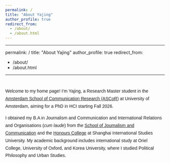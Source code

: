 ```yaml
---
permalink: /
title: "About Yajing"
author_profile: true
redirect_from: 
  - /about/
  - /about.html
---
```


---
permalink: /
title: "About Yajing"
author_profile: true
redirect_from: 
  - /about/
  - /about.html
---

<div style="margin-top: 40px; max-width: 800px; line-height: 1.7; font-family: 'Helvetica', Arial, sans-serif;">

Welcome to my home page! I’m Yajing, a Research Master student in the [Amsterdam School of Communication Research (ASCoR)](https://ascor.uva.nl/) at University of Amsterdam, aiming for a  PhD in HCI starting Fall 2026. 

I obtained my B.A in Journalism and Communication and International Relations and Organisations (<em>cum laude</em>) from the [School of Journalism and Communication](https://sjc.shisu.edu.cn/eng/) and the [Honours College](http://www.honors.shisu.edu.cn) at Shanghai International Studies University. My academic background includes international study at Oriel College, University of Oxford, and Korea University, where I studied Political Philosophy and Urban Studies.

</div>
